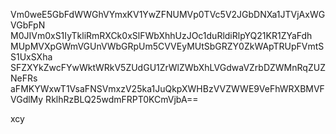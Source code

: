 Vm0weE5GbFdWWGhVYmxKV1YwZFNUMVp0TVc5V2JGbDNXa1JTVjAxWGVGbFpN
M0JIVm0xS1IyTkliRmRXCk0xSlFWbXhhUzJOc1duRldiRlpYQ21KR1ZYaFdh
MUpMVXpGWmVGUnVWbGRpUm5CVVEyMUtSbGRZY0ZkWApTRUpFVmtSS1UxSXha
SFZXYkZwcFYwWktWRkV5ZUdGU1ZrWlZWbXhLVGdwaVZrbDZWMnRqZUZNeFRs
aFMKYWxwT1VsaFNSVmxzV25ka1JuQkpXWHBzVVZWWE9VeFhWRXBMVFVGdlMy
RklhRzBLQ25wdmFRPT0KCmVjbA==

xcy